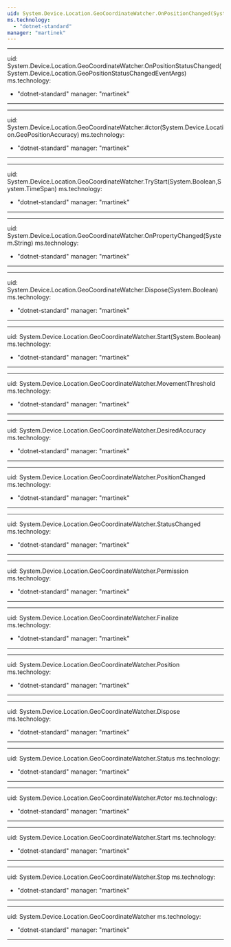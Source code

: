 ```yaml
---
uid: System.Device.Location.GeoCoordinateWatcher.OnPositionChanged(System.Device.Location.GeoPositionChangedEventArgs{System.Device.Location.GeoCoordinate})
ms.technology: 
  - "dotnet-standard"
manager: "martinek"
---
```


---
uid: System.Device.Location.GeoCoordinateWatcher.OnPositionStatusChanged(System.Device.Location.GeoPositionStatusChangedEventArgs)
ms.technology: 
  - "dotnet-standard"
manager: "martinek"
---

---
uid: System.Device.Location.GeoCoordinateWatcher.#ctor(System.Device.Location.GeoPositionAccuracy)
ms.technology: 
  - "dotnet-standard"
manager: "martinek"
---

---
uid: System.Device.Location.GeoCoordinateWatcher.TryStart(System.Boolean,System.TimeSpan)
ms.technology: 
  - "dotnet-standard"
manager: "martinek"
---

---
uid: System.Device.Location.GeoCoordinateWatcher.OnPropertyChanged(System.String)
ms.technology: 
  - "dotnet-standard"
manager: "martinek"
---

---
uid: System.Device.Location.GeoCoordinateWatcher.Dispose(System.Boolean)
ms.technology: 
  - "dotnet-standard"
manager: "martinek"
---

---
uid: System.Device.Location.GeoCoordinateWatcher.Start(System.Boolean)
ms.technology: 
  - "dotnet-standard"
manager: "martinek"
---

---
uid: System.Device.Location.GeoCoordinateWatcher.MovementThreshold
ms.technology: 
  - "dotnet-standard"
manager: "martinek"
---

---
uid: System.Device.Location.GeoCoordinateWatcher.DesiredAccuracy
ms.technology: 
  - "dotnet-standard"
manager: "martinek"
---

---
uid: System.Device.Location.GeoCoordinateWatcher.PositionChanged
ms.technology: 
  - "dotnet-standard"
manager: "martinek"
---

---
uid: System.Device.Location.GeoCoordinateWatcher.StatusChanged
ms.technology: 
  - "dotnet-standard"
manager: "martinek"
---

---
uid: System.Device.Location.GeoCoordinateWatcher.Permission
ms.technology: 
  - "dotnet-standard"
manager: "martinek"
---

---
uid: System.Device.Location.GeoCoordinateWatcher.Finalize
ms.technology: 
  - "dotnet-standard"
manager: "martinek"
---

---
uid: System.Device.Location.GeoCoordinateWatcher.Position
ms.technology: 
  - "dotnet-standard"
manager: "martinek"
---

---
uid: System.Device.Location.GeoCoordinateWatcher.Dispose
ms.technology: 
  - "dotnet-standard"
manager: "martinek"
---

---
uid: System.Device.Location.GeoCoordinateWatcher.Status
ms.technology: 
  - "dotnet-standard"
manager: "martinek"
---

---
uid: System.Device.Location.GeoCoordinateWatcher.#ctor
ms.technology: 
  - "dotnet-standard"
manager: "martinek"
---

---
uid: System.Device.Location.GeoCoordinateWatcher.Start
ms.technology: 
  - "dotnet-standard"
manager: "martinek"
---

---
uid: System.Device.Location.GeoCoordinateWatcher.Stop
ms.technology: 
  - "dotnet-standard"
manager: "martinek"
---

---
uid: System.Device.Location.GeoCoordinateWatcher
ms.technology: 
  - "dotnet-standard"
manager: "martinek"
---

